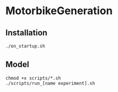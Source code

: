 # MotorbikeGeneration

## Installation
``` bash
./on_startup.sh
```

## Model
```
chmod +x scripts/*.sh
./scripts/run_[name experiment].sh
```
